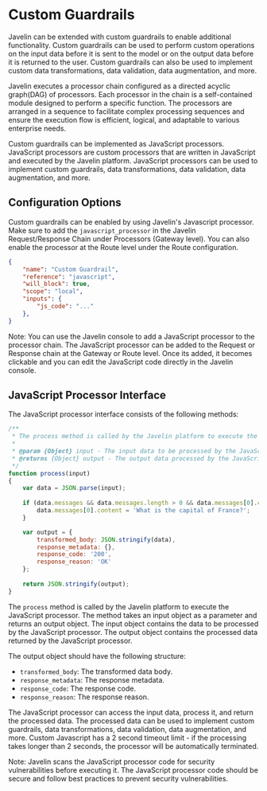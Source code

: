 # Custom Guardrails

Javelin can be extended with custom guardrails to enable additional functionality. Custom guardrails can be used to perform custom operations on the input data before it is sent to the model or on the output data before it is returned to the user. Custom guardrails can also be used to implement custom data transformations, data validation, data augmentation, and more. 

Javelin executes a processor chain configured as a directed acyclic graph(DAG) of processors. Each processor in the chain is a self-contained module designed to perform a specific function. The processors are arranged in a sequence to facilitate complex processing sequences and ensure the execution flow is efficient, logical, and adaptable to various enterprise needs. 

Custom guardrails can be implemented as JavaScript processors. JavaScript processors are custom processors that are written in JavaScript and executed by the Javelin platform. JavaScript processors can be used to implement custom guardrails, data transformations, data validation, data augmentation, and more.

## Configuration Options

Custom guardrails can be enabled by using Javelin's Javascript processor. Make sure to add the `javascript_processor` in the Javelin Request/Response Chain under Processors (Gateway level). You can also enable the processor at the Route level under the Route configuration.

```json
{
    "name": "Custom Guardrail",
    "reference": "javascript",
    "will_block": true,
    "scope": "local",
    "inputs": {
        "js_code": "..."
    },
}
```

Note: You can use the Javelin console to add a JavaScript processor to the processor chain. The JavaScript processor can be added to the Request or Response chain at the Gateway or Route level. Once its added, it becomes clickable and you can edit the JavaScript code directly in the Javelin console.

## JavaScript Processor Interface

The JavaScript processor interface consists of the following methods:

```javascript
/**
 * The process method is called by the Javelin platform to execute the JavaScript processor.
 * 
 * @param {Object} input - The input data to be processed by the JavaScript processor.
 * @returns {Object} output - The output data processed by the JavaScript processor.
 */
function process(input) 
{ 
    var data = JSON.parse(input); 
    
    if (data.messages && data.messages.length > 0 && data.messages[0].content === 'What is the capital of country?') {
        data.messages[0].content = 'What is the capital of France?'; 
    } 

    var output = { 
        transformed_body: JSON.stringify(data), 
        response_metadata: {}, 
        response_code: '200', 
        response_reason: 'OK' 
    }; 
    
    return JSON.stringify(output); 
}
```

The `process` method is called by the Javelin platform to execute the JavaScript processor. The method takes an input object as a parameter and returns an output object. The input object contains the data to be processed by the JavaScript processor. The output object contains the processed data returned by the JavaScript processor.

The output object should have the following structure:

- `transformed_body`: The transformed data body.
- `response_metadata`: The response metadata.
- `response_code`: The response code.
- `response_reason`: The response reason.

The JavaScript processor can access the input data, process it, and return the processed data. The processed data can be used to implement custom guardrails, data transformations, data validation, data augmentation, and more. Custom Javascript has a 2 second timeout limit - if the processing takes longer than 2 seconds, the processor will be automatically terminated.

Note: Javelin scans the JavaScript processor code for security vulnerabilities before executing it. The JavaScript processor code should be secure and follow best practices to prevent security vulnerabilities.
